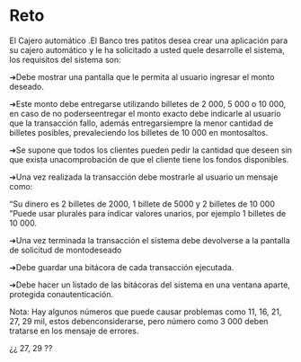 # Reto

El Cajero automático  .El Banco tres patitos desea crear una aplicación para su cajero automático y le ha solicitado a usted quele desarrolle el sistema, los requisitos del sistema son:

➔Debe mostrar una pantalla que le permita al usuario ingresar el monto deseado.

➔Este monto debe entregarse utilizando billetes de 2 000, 5 000 o 10 000, en caso de no poderseentregar el monto exacto debe indicarle al usuario que la transacción fallo, además entregarsiempre la menor cantidad de billetes posibles, prevaleciendo los billetes de 10 000 en montosaltos.

➔Se supone que todos los clientes pueden pedir la cantidad que deseen sin que exista unacomprobación de que el cliente tiene los fondos disponibles.

➔Una   vez   realizada   la   transacción   debe   mostrarle   al   usuario   un   mensaje   como:

“Su dinero es 2 billetes de 2000, 1 billete de 5000 y 2 billetes de 10 000 ”Puede usar plurales para indicar valores unarios, por ejemplo 1 billetes de 10 000.

➔Una vez terminada la transacción el sistema debe devolverse a la pantalla de solicitud de montodeseado

➔Debe guardar una bitácora de cada transacción ejecutada.

➔Debe hacer un listado de las bitácoras del sistema en una ventana aparte, protegida conautenticación.

Nota: Hay algunos números que puede causar problemas como 11, 16, 21, 27, 29 mil, estos debenconsiderarse, pero número como 3 000 deben tratarse en los mensaje de errores.

¿¿ 27, 29 ??  
